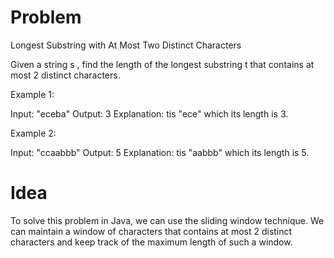 # Problem

Longest Substring with At Most Two Distinct Characters

Given a string s , find the length of the longest substring t that contains at most 2 distinct characters.

Example 1:

Input: "eceba"
Output: 3
Explanation: tis "ece" which its length is 3.

Example 2:

Input: "ccaabbb"
Output: 5
Explanation: tis "aabbb" which its length is 5.


# Idea

To solve this problem in Java, we can use the sliding window technique. We can maintain a window of characters that contains at most 2 distinct characters and keep track of the maximum length of such a window.